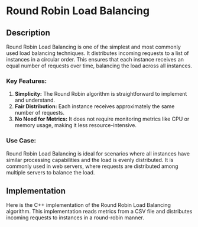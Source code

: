 
# Round Robin Load Balancing

## Description

Round Robin Load Balancing is one of the simplest and most commonly used load balancing techniques. It distributes incoming requests to a list of instances in a circular order. This ensures that each instance receives an equal number of requests over time, balancing the load across all instances.

### Key Features:

1. **Simplicity:** The Round Robin algorithm is straightforward to implement and understand.
2. **Fair Distribution:** Each instance receives approximately the same number of requests.
3. **No Need for Metrics:** It does not require monitoring metrics like CPU or memory usage, making it less resource-intensive.

### Use Case:

Round Robin Load Balancing is ideal for scenarios where all instances have similar processing capabilities and the load is evenly distributed. It is commonly used in web servers, where requests are distributed among multiple servers to balance the load.

## Implementation

Here is the C++ implementation of the Round Robin Load Balancing algorithm. This implementation reads metrics from a CSV file and distributes incoming requests to instances in a round-robin manner.
